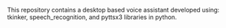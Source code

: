 This repository contains a desktop based voice assistant developed using: tkinker, speech_recognition, and pyttsx3 libraries in python.
